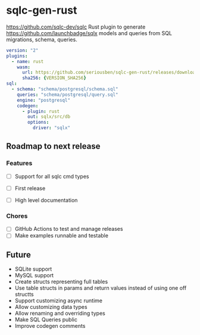 # sqlc-gen-rust

https://github.com/sqlc-dev/sqlc Rust plugin to generate https://github.com/launchbadge/sqlx models and queries from SQL migrations, schema, queries.

```yml
version: "2"
plugins:
  - name: rust
    wasm:
      url: https://github.com/seriousben/sqlc-gen-rust/releases/download/V{VERSION}/sqlc-gen-RUST.wasm
      sha256: {VERSION_SHA256}
sql:
  - schema: "schema/postgresql/schema.sql"
    queries: "schema/postgresql/query.sql"
    engine: "postgresql"
    codegen:
      - plugin: rust
        out: sqlx/src/db
        options:
          driver: "sqlx"
```


## Roadmap to next release

### Features

- [ ] Support for all sqlc cmd types
- [ ] First release
- [ ] High level documentation


### Chores

- [ ] GitHub Actions to test and manage releases
- [ ] Make examples runnable and testable

## Future

- SQLite support
- MySQL support
- Create structs representing full tables
- Use table structs in params and return values instead of using one off structts
- Support customizing async runtime
- Allow customizing data types
- Allow renaming and overriding types
- Make SQL Queries public
- Improve codegen comments
